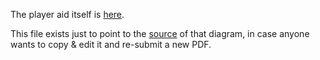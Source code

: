 The player aid itself is [here](tiles-player-aid.pdf).

This file exists just to point to the [source](https://docs.google.com/document/d/1I-4U_7yE2LAd4gNsmGZjpdF_mt3lrajoFnrNcAc-I6c/edit) of that diagram, in case anyone wants to copy & edit it and re-submit a new PDF.
